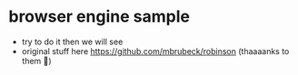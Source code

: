 # browser engine sample

- try to do it then we will see
- original stuff here https://github.com/mbrubeck/robinson (thaaaanks to them :rocket:)

